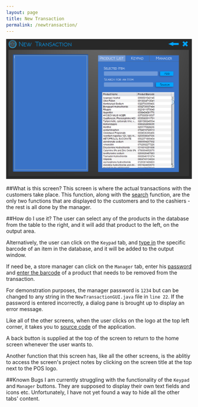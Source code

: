 ```yaml
---
layout: page
title: New Transaction
permalink: /newtransaction/
---
```

![New Transaction](/assets/NewTransaction.png)

##What is this screen?
This screen is where the actual transactions with the customers take place. This function, along with the [search](/search/) function, are the only two functions that are displayed to the customers and to the cashiers - the rest is all done by the manager. 

##How do I use it?
The user can select any of the products in the database from the table to the right, and it will add that product to the left, on the output area. 

Alternatively, the user can click on the `Keypad` tab, and [type in](/assets/NewTransactionGUI_Keypad.png) the specific barcode of an item in the database, and it will be added to the output window. 

If need be, a store manager can click on the `Manager` tab, enter his [password](/assets/ManagerPassword.png) and [enter the barcode](/assets/NewTransactionGUI_Manager.png) of a product that needs to be removed from the transaction.

For demonstration purposes, the manager password is `1234` but can be changed to any string in the `NewTransactionGUI.java` file in `line 22`. If the password is entered incorrectly, a dialog pane is brought up to display an error message. 

Like all of the other screens, when the user clicks on the logo at the top left corner, it takes you to [source code](https://github.com/iggnoreza/PointOfSaleSystem) of the application. 

A back button is supplied at the top of the screen to return to the home screen whenever the user wants to.

Another function that this screen has, like all the other screens, is the ablitiy to access the screen's project notes by clicking on the screen title at the top next to the POS logo.

##Known Bugs
I am currently struggling with the functionality of the `Keypad` and `Manager` buttons. They are supposed to display their own text fields and icons etc. Unfortunately, I have not yet found a way  to hide all the other tabs' content. 